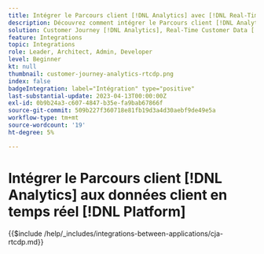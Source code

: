 ```yaml
---
title: Intégrer le Parcours client [!DNL Analytics] avec [!DNL Real-Time Customer Data Platform]
description: Découvrez comment intégrer le Parcours client [!DNL Analytics] à [!DNL Real-Time Customer Data Platform].
solution: Customer Journey [!DNL Analytics], Real-Time Customer Data [!DNL Platform]
feature: Integrations
topic: Integrations
role: Leader, Architect, Admin, Developer
level: Beginner
kt: null
thumbnail: customer-journey-analytics-rtcdp.png
index: false
badgeIntegration: label="Intégration" type="positive"
last-substantial-update: 2023-04-13T00:00:00Z
exl-id: 0b9b24a3-c607-4847-b35e-fa9bab67866f
source-git-commit: 509b227f360718e81fb19d3a4d30aebf9de49e5a
workflow-type: tm+mt
source-wordcount: '19'
ht-degree: 5%

---
```


# Intégrer le Parcours client [!DNL Analytics] aux données client en temps réel [!DNL Platform]

{{$include /help/_includes/integrations-between-applications/cja-rtcdp.md}}
